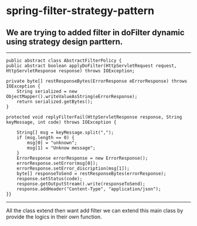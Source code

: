 # spring-filter-strategy-pattern
## We are trying to added filter in doFilter dynamic using strategy design parttern.

----

    public abstract class AbstractFilterPolicy {
	public abstract boolean applyDoFilter(HttpServletRequest request, HttpServletResponse response) throws IOException;

	private byte[] restResponseBytes(ErrorResponse eErrorResponse) throws IOException {
		String serialized = new ObjectMapper().writeValueAsString(eErrorResponse);
		return serialized.getBytes();
	}

	protected void replyFilterFail(HttpServletResponse response, String keyMessage, int code) throws IOException {

		String[] msg = keyMessage.split(",");
		if (msg.length == 0) {
			msg[0] = "unknown";
			msg[1] = "Unknow message";
		}
		ErrorResponse errorResponse = new ErrorResponse();
		errorResponse.setError(msg[0]);
		errorResponse.setError_discription(msg[1]);
		byte[] responseToSend = restResponseBytes(errorResponse);
		response.setStatus(code);
		response.getOutputStream().write(responseToSend);
		response.addHeader("Content-Type", "application/json");
	}}
----
All the class extend then want add filter we can extend this main class by provide the logics in their own function.
